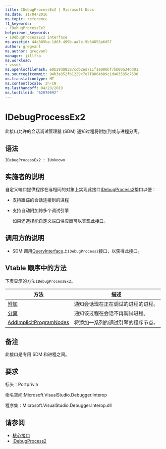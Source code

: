 ```yaml
---
title: IDebugProcessEx2 | Microsoft Docs
ms.date: 11/04/2016
ms.topic: reference
f1_keywords:
- IDebugProcessEx2
helpviewer_keywords:
- IDebugProcessEx2 interface
ms.assetid: 44e309ba-1d6f-499b-aa7e-9b34858a6d57
author: gregvanl
ms.author: gregvanl
manager: jillfra
ms.workload:
- vssdk
ms.openlocfilehash: e0b29d88387ccb2ed711f1a000bf7bb00a34dd01
ms.sourcegitcommit: 94b3a052fb1229c7e7f8804b09c1d403385c7630
ms.translationtype: HT
ms.contentlocale: zh-CN
ms.lasthandoff: 04/23/2019
ms.locfileid: "62870692"
---
```

# <a name="idebugprocessex2"></a>IDebugProcessEx2
此接口允许的会话调试管理器 (SDM) 通知过程将附加到或与进程分离。

## <a name="syntax"></a>语法

```
IDebugProcessEx2 : IUnknown
```

## <a name="notes-for-implementers"></a>实施者的说明
 自定义端口提供程序在与相同的对象上实现此接口[IDebugProcess2](../../../extensibility/debugger/reference/idebugprocess2.md)接口以便：

- 支持跟踪的会话连接到的进程

- 支持自动附加跨多个调试引擎

  如果还选择能自定义端口供应商可以实现此接口。

## <a name="notes-for-callers"></a>调用方的说明

- SDM 调用[QueryInterface](/cpp/atl/queryinterface)上`IDebugProcess2`接口，以获得此接口。

## <a name="methods-in-vtable-order"></a>Vtable 顺序中的方法
 下表显示的方法`IDebugProcessEx2`。

|方法|描述|
|------------|-----------------|
|[附加](../../../extensibility/debugger/reference/idebugprocessex2-attach.md)|通知会话现在正在调试的进程的进程。|
|[分离](../../../extensibility/debugger/reference/idebugprocessex2-detach.md)|通知该过程在会话不再调试进程。|
|[AddImplicitProgramNodes](../../../extensibility/debugger/reference/idebugprocessex2-addimplicitprogramnodes.md)|将添加一系列的调试引擎的程序节点。|

## <a name="remarks"></a>备注
 此接口是专用 SDM 和进程之间。

## <a name="requirements"></a>要求
 标头：Portpriv.h

 命名空间:Microsoft.VisualStudio.Debugger.Interop

 程序集：Microsoft.VisualStudio.Debugger.Interop.dll

## <a name="see-also"></a>请参阅
- [核心接口](../../../extensibility/debugger/reference/core-interfaces.md)
- [IDebugProcess2](../../../extensibility/debugger/reference/idebugprocess2.md)